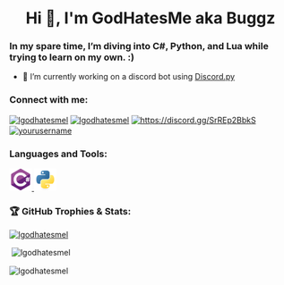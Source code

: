 <h1 align="center">Hi 👋, I'm GodHatesMe aka Buggz</h1>
<h3 align=“center”>In my spare time, I’m diving into C#, Python, and Lua while trying to learn on my own. :)</h3>

- 🔭 I’m currently working on a discord bot using [Discord.py]([https://github.com/lgodhatesmel/GHM-Discord-Bot-V2](https://github.com/Rapptz/discord.py))

<h3 align="left">Connect with me:</h3>
<p align="left">
<a href="https://twitter.com/lgodhatesmel" target="blank"><img align="center" src="https://raw.githubusercontent.com/rahuldkjain/github-profile-readme-generator/master/src/images/icons/Social/twitter.svg" alt="lgodhatesmel" height="30" width="40" /></a>
<a href="https://www.youtube.com/@lgodhatesmel" target="blank"><img align="center" src="https://raw.githubusercontent.com/rahuldkjain/github-profile-readme-generator/master/src/images/icons/Social/youtube.svg" alt="lgodhatesmel" height="30" width="40" /></a>
<a href="https://discord.gg/SrREp2BbkS" target="blank"><img align="center" src="https://raw.githubusercontent.com/rahuldkjain/github-profile-readme-generator/master/src/images/icons/Social/discord.svg" alt="https://discord.gg/SrREp2BbkS" height="30" width="40" /></a>
<a href="https://www.twitch.tv/lgodhatesmel" target="blank"><img align="center" src="https://raw.githubusercontent.com/rahuldkjain/github-profile-readme-generator/master/src/images/icons/Social/twitch.svg" alt="yourusername" height="30" width="40" /></a>
</p>

<h3 align="left">Languages and Tools:</h3>
<p align="left"> <a href="https://www.w3schools.com/cs/" target="_blank" rel="noreferrer"> <img src="https://raw.githubusercontent.com/devicons/devicon/master/icons/csharp/csharp-original.svg" alt="csharp" width="40" height="40"/> </a> <a href="https://www.python.org" target="_blank" rel="noreferrer"> <img src="https://raw.githubusercontent.com/devicons/devicon/master/icons/python/python-original.svg" alt="python" width="40" height="40"/> </a> </p>

<h3 align="left">🏆 GitHub Trophies & Stats:</h3>
<p align="left"> <a href="https://github.com/ryo-ma/github-profile-trophy"><img src="https://github-profile-trophy.vercel.app/?username=lgodhatesmel" alt="lgodhatesmel" /></a> </p>
<p>&nbsp;<img align="center" src="https://github-readme-stats.vercel.app/api?username=lgodhatesmel&show_icons=true&locale=en" alt="lgodhatesmel" /></p>
<p><img align="center" src="https://github-readme-streak-stats.herokuapp.com/?user=lgodhatesmel&" alt="lgodhatesmel" /></p>
